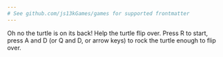 ```yaml
---
# See github.com/js13kGames/games for supported frontmatter
---
```

Oh no the turtle is on its back! Help the turtle flip over. Press R to start, press A and D (or Q and D, or arrow keys) to rock the turtle enough to flip over.